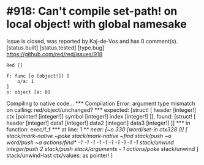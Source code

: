 
#918: Can't compile set-path! on local object! with global namesake
================================================================================
Issue is closed, was reported by Kaj-de-Vos and has 0 comment(s).
[status.built] [status.tested] [type.bug]
<https://github.com/red/red/issues/918>

```
Red []

f: func [o [object!]] [
    o/a: 1
]
o: object [a: 0]
```

Compiling to native code...
**\* Compilation Error: argument type mismatch on calling: red/object/unchanged?
**\* expected: [struct! [
        header [integer!]
        ctx [pointer! [integer!]]
        symbol [integer!]
        index [integer!]
    ]], found: [struct! [
        header [integer!]
        data1 [integer!]
        data2 [integer!]
        data3 [integer!]
    ]]
**\* in function: exec/f_f
**\* at line: 1
**\* near: [~o 330 [word/set-in ctx328 0] [
        stack/mark-native ~poke
        stack/mark-native ~find
        stack/push ~o
        word/push ~a
        actions/find\* -1 -1 -1 -1 -1 -1 -1 -1 -1 -1
        stack/unwind
        integer/push 2
        stack/push stack/arguments - 1
        actions/poke*
        stack/unwind
    ]
    stack/unwind-last
    ctx/values: as pointer!
]



